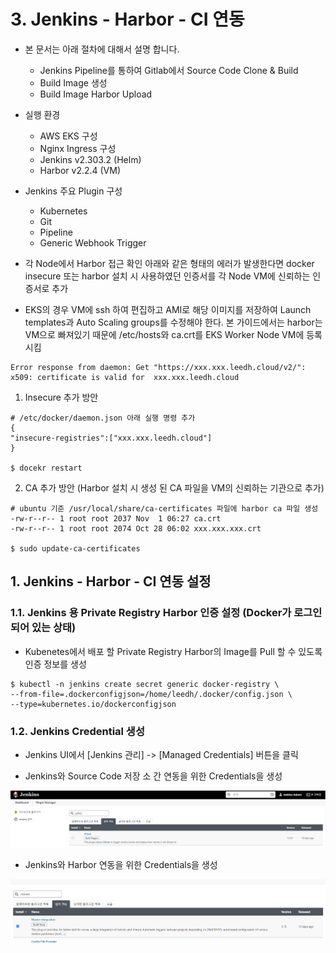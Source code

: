 # 3. Jenkins - Harbor - CI 연동
-   본 문서는 아래 절차에 대해서 설명 합니다.
	- Jenkins Pipeline를 통하여 Gitlab에서 Source Code Clone & Build
	- Build Image 생성
	- Build Image Harbor Upload
	
-   실행 환경
    -   AWS EKS 구성
    -   Nginx Ingress 구성
    -   Jenkins v2.303.2 (Helm)
    -   Harbor v2.2.4 (VM)

- Jenkins 주요 Plugin 구성
	- Kubernetes
	- Git
	- Pipeline
	- Generic Webhook Trigger

- 각 Node에서 Harbor 접근 확인 아래와 같은 형태의 에러가 발생한다면 docker insecure 또는 harbor 설치 시 사용하였던 인증서를 각 Node VM에 신뢰하는 인증서로 추가
- EKS의 경우 VM에 ssh 하여 편집하고 AMI로 해당 이미지를 저장하여 Launch templates과 Auto Scaling groups를 수정해야 한다. 본 가이드에서는 harbor는 VM으로 빠져있기 때문에 /etc/hosts와 ca.crt를 EKS Worker Node VM에 등록 시킴

```
Error response from daemon: Get "https://xxx.xxx.leedh.cloud/v2/": x509: certificate is valid for  xxx.xxx.leedh.cloud
```

1) Insecure 추가 방안 

```
# /etc/docker/daemon.json 아래 실행 명령 추가
{
"insecure-registries":["xxx.xxx.leedh.cloud"]
}

$ docekr restart
```

2) CA 추가 방안 (Harbor 설치 시 생성 된 CA 파일을 VM의 신뢰하는 기관으로 추가)

```
# ubuntu 기준 /usr/local/share/ca-certificates 파일에 harbor ca 파일 생성
-rw-r--r-- 1 root root 2037 Nov  1 06:27 ca.crt
-rw-r--r-- 1 root root 2074 Oct 28 06:02 xxx.xxx.xxx.crt

$ sudo update-ca-certificates
```

## 1. Jenkins - Harbor - CI 연동 설정

### 1.1. Jenkins 용 Private Registry Harbor 인증 설정 (Docker가 로그인 되어 있는 상태)
- Kubenetes에서 배포 할 Private Registry Harbor의 Image를 Pull 할 수 있도록 인증 정보를 생성

```
$ kubectl -n jenkins create secret generic docker-registry \
--from-file=.dockerconfigjson=/home/leedh/.docker/config.json \
--type=kubernetes.io/dockerconfigjson
```

### 1.2. Jenkins Credential 생성
- Jenkins UI에서 [Jenkins 관리] -> [Managed Credentials] 버튼을 클릭

- Jenkins와 Source Code 저장 소 간 연동을 위한 Credentials을 생성

![jenkins-ci-1][jenkins-ci-1]

[jenkins-ci-1]:./images/jenkins-ci-1.PNG

- Jenkins와 Harbor 연동을 위한 Credentials을 생성

![jenkins-ci-2][jenkins-ci-2]

[jenkins-ci-2]:./images/jenkins-ci-2.PNG




